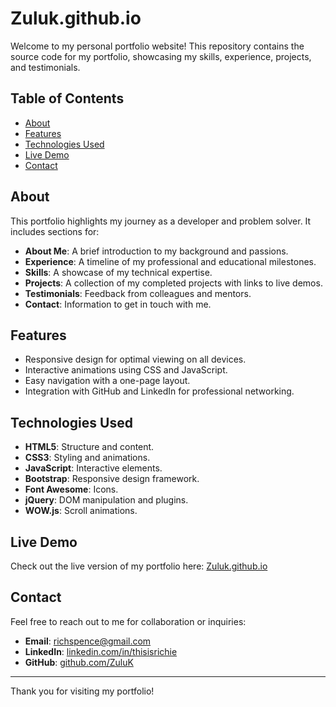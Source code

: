 # Zuluk.github.io

Welcome to my personal portfolio website! This repository contains the source code for my portfolio, showcasing my skills, experience, projects, and testimonials.

## Table of Contents
- [About](#about)
- [Features](#features)
- [Technologies Used](#technologies-used)
- [Live Demo](#live-demo)
- [Contact](#contact)

## About
This portfolio highlights my journey as a developer and problem solver. It includes sections for:
- **About Me**: A brief introduction to my background and passions.
- **Experience**: A timeline of my professional and educational milestones.
- **Skills**: A showcase of my technical expertise.
- **Projects**: A collection of my completed projects with links to live demos.
- **Testimonials**: Feedback from colleagues and mentors.
- **Contact**: Information to get in touch with me.

## Features
- Responsive design for optimal viewing on all devices.
- Interactive animations using CSS and JavaScript.
- Easy navigation with a one-page layout.
- Integration with GitHub and LinkedIn for professional networking.

## Technologies Used
- **HTML5**: Structure and content.
- **CSS3**: Styling and animations.
- **JavaScript**: Interactive elements.
- **Bootstrap**: Responsive design framework.
- **Font Awesome**: Icons.
- **jQuery**: DOM manipulation and plugins.
- **WOW.js**: Scroll animations.

## Live Demo
Check out the live version of my portfolio here: [Zuluk.github.io](https://zuluk.github.io)

## Contact
Feel free to reach out to me for collaboration or inquiries:
- **Email**: [richspence@gmail.com](mailto:richspence@gmail.com)
- **LinkedIn**: [linkedin.com/in/thisisrichie](https://www.linkedin.com/in/thisisrichie)
- **GitHub**: [github.com/ZuluK](https://github.com/ZuluK)

---

Thank you for visiting my portfolio!
